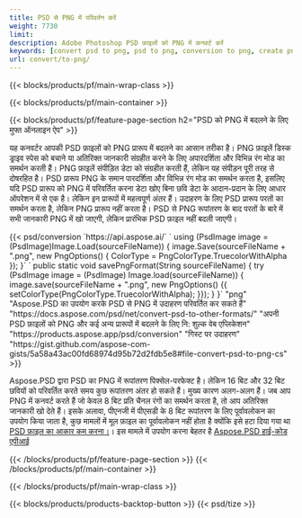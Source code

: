 ```yaml
---
title: PSD से PNG में परिवर्तन करें
weight: 7730
limit: 
description: Adobe Photoshop PSD फ़ाइलों को PNG में कनवर्ट करें
keywords: [convert psd to png, psd to png, conversion to png, create png from psd, print psd as png]
url: convert/to-png/
---
```


{{< blocks/products/pf/main-wrap-class >}}

{{< blocks/products/pf/main-container >}}

{{< blocks/products/pf/feature-page-section h2="PSD को PNG में बदलने के लिए मुफ्त ऑनलाइन ऐप" >}}
<p>यह कनवर्टर आपकी PSD फ़ाइलों को PNG प्रारूप में बदलने का आसान तरीका है। PNG फ़ाइलें डिस्क ड्राइव स्पेस को बचाने या अतिरिक्त जानकारी संग्रहीत करने के लिए अपारदर्शिता और विभिन्न रंग मोड का समर्थन करती हैं। PNG फ़ाइलें संपीड़ित डेटा को संग्रहीत करती हैं, लेकिन यह संपीड़न पूरी तरह से दोषरहित है। PSD प्रारूप PNG के समान पारदर्शिता और विभिन्न रंग मोड का समर्थन करता है, इसलिए यदि PSD प्रारूप को PNG में परिवर्तित करना डेटा खोए बिना छवि डेटा के आदान-प्रदान के लिए आधार ऑपरेशन में से एक है। लेकिन इन प्रारूपों में महत्वपूर्ण अंतर हैं। उदाहरण के लिए PSD प्रारूप परतों का समर्थन करता है, लेकिन PNG प्रारूप नहीं करता है। PSD से PNG रूपांतरण के बाद परतों के बारे में सभी जानकारी PNG में खो जाएगी, लेकिन प्रारंभिक PSD फ़ाइल नहीं बदली जाएगी।</p>
{{< psd/conversion `https://api.aspose.ai/` 
`    using (PsdImage image = (PsdImage)Image.Load(sourceFileName))
    {
        image.Save(sourceFileName + ".png",  new PngOptions() {  ColorType = PngColorType.TruecolorWithAlpha });
    }` 
	`    public static void savePngFormat(String sourceFileName) {
        try (PsdImage image = (PsdImage) Image.load(sourceFileName)) {
            image.save(sourceFileName + ".png", new PngOptions() {{
                setColorType(PngColorType.TruecolorWithAlpha);
            }});
        }
    }` 
	"png" 
"Aspose.PSD का उपयोग करके PSD से PNG में उदाहरण परिवर्तित कर सकते हैं"  "https://docs.aspose.com/psd/net/convert-psd-to-other-formats/" 
"अपनी PSD फ़ाइलों को PNG और कई अन्य प्रारूपों में बदलने के लिए नि: शुल्क वेब एप्लिकेशन" "https://products.aspose.app/psd/conversion" 
"गिस्ट पर उदाहरण" "https://gist.github.com/aspose-com-gists/5a58a43ac00fd68974d95b72d2fdb5e8#file-convert-psd-to-png-cs" >}}
<p>Aspose.PSD द्वारा PSD का PNG में रूपांतरण पिक्सेल-परफेक्ट है। लेकिन 16 बिट और 32 बिट छवियों को परिवर्तित करते समय कुछ रूपांतरण अंतर हो सकते हैं। मुख्य कारण अलग-अलग हैं। जब आप PNG में कनवर्ट करते हैं जो केवल 8 बिट प्रति चैनल रंगों का समर्थन करता है, तो आप अतिरिक्त जानकारी खो देते हैं। इसके अलावा, पीएनजी में पीएसडी के 8 बिट रूपांतरण के लिए पूर्वावलोकन का उपयोग किया जाता है, कुछ मामलों में मूल फ़ाइल का पूर्वावलोकन नहीं होता है क्योंकि इसे हटा दिया गया था <a href="/psd/reduce-size">PSD फ़ाइल का आकार कम करना।</a>। इस मामले में उपयोग करना बेहतर है <a href="/psd">Aspose.PSD हाई-कोड एपीआई</a></p>
{{< /blocks/products/pf/feature-page-section >}}
{{< /blocks/products/pf/main-container >}}


{{< /blocks/products/pf/main-wrap-class >}}

{{< blocks/products/products-backtop-button >}}
{{< psd/tize >}}
